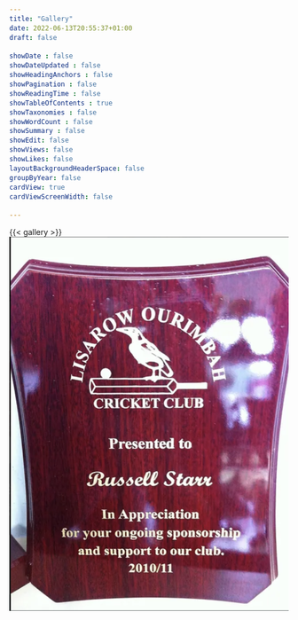 ```yaml
---
title: "Gallery"
date: 2022-06-13T20:55:37+01:00
draft: false

showDate : false
showDateUpdated : false
showHeadingAnchors : false
showPagination : false
showReadingTime : false
showTableOfContents : true
showTaxonomies : false 
showWordCount : false
showSummary : false
showEdit: false
showViews: false
showLikes: false
layoutBackgroundHeaderSpace: false
groupByYear: false
cardView: true
cardViewScreenWidth: false

---
```


{{< gallery >}}
    <a class="grid-w50 md:grid-w33" target="_blank"><img src="images/gallery1.png" class="nozoom m-0" />
